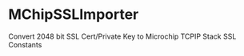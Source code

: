 MChipSSLImporter
================

Convert 2048 bit SSL Cert/Private Key to Microchip TCPIP Stack SSL Constants